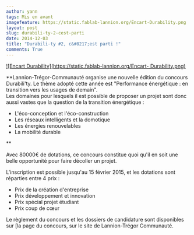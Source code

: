 ```yaml
---
author: yann
tags: Mis en avant
imagefeature: https://static.fablab-lannion.org/Encart-Durability.png
layout: post
slug: durabili-ty-2-cest-parti
date: 2014-12-03
title: "Durabili-ty #2, c&#8217;est parti !"
comments: True
---
```

[![Encart Durability](https://static.fablab-lannion.org/Encart-
Durability.png)](https://static.fablab-lannion.org/Encart-Durability.png)

**Lannion-Trégor-Communauté organise une nouvelle édition du concours Durabili'ty. Le thème adopté cette année est "Performance énergétique : en transition vers les usages de demain".  
Les domaines pour lesquels il est possible de proposer un projet sont donc
aussi vastes que la question de la transition énergétique :

  * L'éco-conception et l'éco-construction
  * Les réseaux intelligents et la domotique
  * Les énergies renouvelables
  * La mobilité durable

**

Avec 80000€ de dotations, ce concours constitue quoi qu'il en soit une belle
opportunité pour faire décoller un projet.

L'inscription est possible jusqu'au 15 février 2015, et les dotations sont
réparties entre 4 prix :

  * Prix de la création d'entreprise
  * Prix développement et innovation
  * Prix spécial projet étudiant
  * Prix coup de cœur

Le règlement du concours et les dossiers de candidature sont disponibles sur
[la page du concours, sur le site de Lannion-Trégor Communauté.


